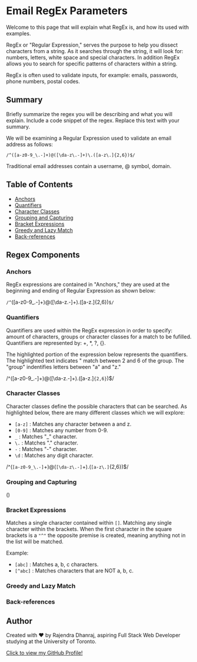 # Email RegEx Parameters

Welcome to this page that will explain what RegEx is, and how its used with examples. 

RegEx or "Regular Expression," serves the purpose to help you dissect characters from a string. As it searches through the string, it will look for: numbers, letters, white space and special characters. In addition RegEx allows you to search for specific patterns of characters within a string.

RegEx is often used to validate inputs, for example: emails, passwords, phone numbers, postal codes.

## Summary

Briefly summarize the regex you will be describing and what you will explain. Include a code snippet of the regex. Replace this text with your summary.

We will be examining a Regular Expression used to validate an email address as follows:

`/^([a-z0-9_\.-]+)@([\da-z\.-]+)\.([a-z\.]{2,6})$/`

Traditional email addresses contain a username, @ symbol, domain. 

## Table of Contents

- [Anchors](#anchors)
- [Quantifiers](#quantifiers)
- [Character Classes](#character-classes)
- [Grouping and Capturing](#grouping-and-capturing)
- [Bracket Expressions](#bracket-expressions)
- [Greedy and Lazy Match](#greedy-and-lazy-match)
- [Back-references](#back-references)

## Regex Components

### Anchors

RegEx expressions are contained in "Anchors," they are used at the beginning and ending of Regular Expression as shown below:

`/^`([a-z0-9_\.-]+)@([\da-z\.-]+)\.([a-z\.]{2,6})`$/`

### Quantifiers

Quantifiers are used within the RegEx expression in order to specify: amount of characters, groups or character classes for a match to be fufilled. Quantifiers are represented by: +, *, ?, {}.

The highlighted portion of the expression below represents the quantifiers. The highlighted text indicates " match between 2 and 6 of the group. The "group" indentifies letters between "a" and "z."

/^([a-z0-9_\.-]+)@([\da-z\.-]+)\.([a-z\.]`{2,6}`)$/

### Character Classes

Character classes define the possible characters that can be searched. As highlighted below, there are many different classes which we will explore:

* `[a-z]` : Matches any character between a and z.
* `[0-9]` : Matches any number from 0-9.
* `_` : Matches "_" character.
* `\.` : Matches "." character.
* `-` : Matches "-" character.
* `\d` : Matches any digit character.

/^(`[a-z0-9_\.-]`+)@(`[\da-z\.-]`+)\.(`[a-z\.]`{2,6})$/

### Grouping and Capturing

()

### Bracket Expressions

Matches a single character contained within `[]`. Matching any single character within the brackets. When the first character in the square brackets is a `"^"` the opposite premise is created, meaning anything not in the list will be matched. 

Example:

* `[abc]` : Matches a, b, c characters.
* `[^abc]` : Matches characters that are NOT a, b, c.
 
### Greedy and Lazy Match 

### Back-references

## Author

Created with ❤️ by Rajendra Dhanraj, aspiring Full Stack Web Developer studying at the University of Toronto.

[Click to view my GitHub Profile!](https://github.com/Rajendra-Dhanraj)

